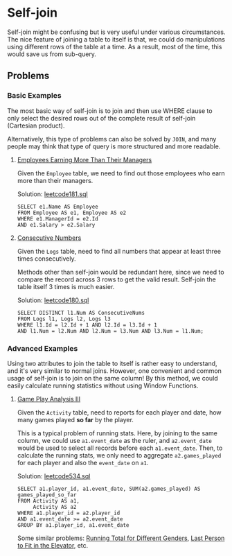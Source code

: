 # Self-join

Self-join might be confusing but is very useful under various circumstances. The nice feature of joining a table to itself is that, we could do manipulations using different rows of the table at a time. As a result, most of the time, this would save us from sub-query.

## Problems
### Basic Examples

The most basic way of self-join is to join and then use WHERE clause to only select the desired rows out of the complete result of self-join (Cartesian product). 

Alternatively, this type of problems can also be solved by `JOIN`, and many people may think that type of query is more structured and more readable. 

1. [Employees Earning More Than Their Managers](https://leetcode.com/problems/employees-earning-more-than-their-managers/)    

   Given the `Employee` table, we need to find out those employees who earn more than their managers.

   Solution: [leetcode181.sql](https://github.com/yangmexi/practice-sql/blob/master/LeetCode/self-join/leetcode181.sql)

   ```mysql
   SELECT e1.Name AS Employee
   FROM Employee AS e1, Employee AS e2
   WHERE e1.ManagerId = e2.Id
   AND e1.Salary > e2.Salary
   ```

2. [Consecutive Numbers](https://leetcode.com/problems/consecutive-numbers/)

   Given the `Logs` table, need to find all numbers that appear at least three times consecutively.

   Methods other than self-join would be redundant here, since we need to compare the record across 3 rows to get the valid result. Self-join the table itself 3 times is much easier.

   Solution: [leetcode180.sql](https://github.com/yangmexi/practice-sql/blob/master/LeetCode/self-join/leetcode180.sql)

   ```mysql
   SELECT DISTINCT l1.Num AS ConsecutiveNums
   FROM Logs l1, Logs l2, Logs l3 
   WHERE l1.Id = l2.Id + 1 AND l2.Id = l3.Id + 1 
   AND l1.Num = l2.Num AND l2.Num = l3.Num AND l3.Num = l1.Num;
   ```

### Advanced Examples

Using two attributes to join the table to itself is rather easy to understand, and it's very similar to normal joins. However, one convenient and common usage of self-join is to join on the same column! By this method, we could easily calculate running statistics without using Window Functions. 

1. [Game Play Analysis III](https://leetcode.com/problems/game-play-analysis-iii/)

   Given the `Activity` table, need to reports for each player and date, how many games played **so far** by the player. 

   This is a typical problem of running stats. Here, by joining to the same column, we could use `a1.event_date` as the ruler, and `a2.event_date` would be used to select all records before each `a1.event_date`. Then, to calculate the running stats, we only need to aggregate  `a2.games_played` for each player and also the `event_date` on `a1`.

   Solution: [leetcode534.sql](https://github.com/yangmexi/practice-sql/blob/master/LeetCode/self-join/leetcode534.sql)

   ```mysql
   SELECT a1.player_id, a1.event_date, SUM(a2.games_played) AS games_played_so_far
   FROM Activity AS a1,
        Activity AS a2
   WHERE a1.player_id = a2.player_id
   AND a1.event_date >= a2.event_date
   GROUP BY a1.player_id, a1.event_date
   ```

   Some similar problems: [Running Total for Different Genders](https://leetcode.com/problems/running-total-for-different-genders/), [Last Person to Fit in the Elevator](https://leetcode.com/problems/last-person-to-fit-in-the-elevator/), etc.

   

